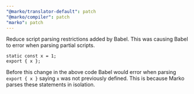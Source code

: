 ```yaml
---
"@marko/translator-default": patch
"@marko/compiler": patch
"marko": patch
---
```


Reduce script parsing restrictions added by Babel.
This was causing Babel to error when parsing partial scripts.

```marko
static const x = 1;
export { x };
```

Before this change in the above code Babel would error when parsing `export { x }` saying `x` was not previously defined. This is because Marko parses these statements in isolation.
